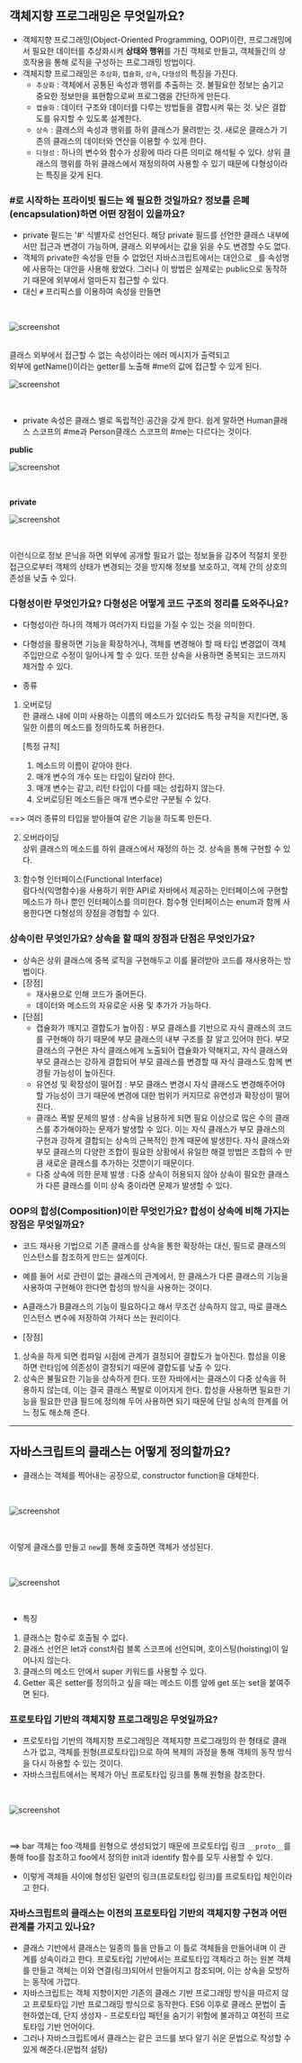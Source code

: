 ## 객체지향 프로그래밍은 무엇일까요?
* 객체지향 프로그래밍(Object-Oriented Programming, OOP)이란, 프로그래밍에서 필요한 데이터를 추상화시켜 **상태와 행위**를 가진 객체로 만들고, 객체들간의 상호작용을 통해 로직을 구성하는 프로그래밍 방법이다.
* 객체지향 프로그래밍은 `추상화`, `캡슐화`, `상속`, `다형성`의 특징을 가진다.
    * `추상화` : 객체에서 공통된 속성과 행위를 추출하는 것. 불필요한 정보는 숨기고 중요한 정보만을 표현함으로써 프로그램을 간단하게 만든다.
    * `캡슐화` : 데이터 구조와 데이터를 다루는 방법들을 결합시켜 묶는 것. 낮은 결합도를 유지할 수 있도록 설계한다.
    * `상속` : 클래스의 속성과 행위를 하위 클래스가 물려받는 것. 새로운 클래스가 기존의 클래스의 데이터와 연산을 이용할 수 있게 한다.
    * `다형성` : 하나의 변수와 함수가 상황에 따라 다른 의미로 해석될 수 있다. 상위 클래스의 행위를 하위 클래스에서 재정의하여 사용할 수 있기 때문에 다형성이라는 특징을 갖게 된다.
    
### #로 시작하는 프라이빗 필드는 왜 필요한 것일까요? 정보를 은폐(encapsulation)하면 어떤 장점이 있을까요?
* private 필드는 '#' 식별자로 선언된다. 해당 private 필드를 선언한 클래스 내부에서만 접근과 변경이 가능하며, 클래스 외부에서는 값을 읽을 수도 변경할 수도 없다.
* 객체의 private한 속성을 만들 수 없었던 자바스크립트에서는 대안으로 `_`를 속성명에 사용하는 대안을 사용해 왔었다. 그러나 이 방법은 실제로는 public으로 동작하기 때문에 외부에서 얼마든지 접근할 수 있다.
* 대신 `#` 프리픽스를 이용하여 속성을 만들면
<br>

![screenshot](images/script1.png)

<br>
클래스 외부에서 접근할 수 없는 속성이라는 에러 메시지가 출력되고  
<br>
외부에 getName()이라는 getter를 노출해 #me의 값에 접근할 수 있게 된다.

<br>

![screenshot](images/script2.png)

<br>

* private 속성은 클래스 별로 독립적인 공간을 갖게 한다. 쉽게 말하면 Human클래스 스코프의 #me과 Person클래스 스코프의 #me는 다르다는 것이다.  
 
**public**
<br>

![screenshot](images/script3.png)

<br>

**private**
<br>

![screenshot](images/script4.png)

<br>

이런식으로 정보 은닉을 하면 외부에 공개할 필요가 없는 정보들을 감추어 적절치 못한 접근으로부터 객체의 상태가 변경되는 것을 방지해 정보를 보호하고, 객체 간의 상호의존성을 낮출 수 있다.

### 다형성이란 무엇인가요? 다형성은 어떻게 코드 구조의 정리를 도와주나요?
* 다형성이란 하나의 객체가 여러가지 타입을 가질 수 있는 것을 의미한다.
* 다형성을 활용하면 기능을 확장하거나, 객체를 변경해야 할 때 타입 변경없이 객체 주입만으로 수정이 일어나게 할 수 있다. 또한 상속을 사용하면 중복되는 코드까지 제거할 수 있다.

* 종류
1. 오버로딩  
한 클래스 내에 이미 사용하는 이름의 메소드가 있더라도 특정 규칙을 지킨다면, 동일한 이름의 메소드를 정의하도록 허용한다.   
    
    [특정 규칙] 
    1. 메소드의 이름이 같아야 한다.  
    2. 매개 변수의 개수 또는 타입이 달라야 한다.  
    3. 매개 변수는 같고, 리턴 타입이 다를 때는 성립하지 않는다.  
    4. 오버로딩된 메소드들은 매개 변수로만 구분될 수 있다.  

==> 여러 종류의 타입을 받아들여 같은 기능을 하도록 만든다.

2. 오버라이딩  
상위 클래스의 메소드를 하위 클래스에서 재정의 하는 것. 상속을 통해 구현할 수 있다. 

3. 함수형 인터페이스(Functional Interface)  
람다식(익명함수)을 사용하기 위한 API로 자바에서 제공하는 인터페이스에 구현할 메소드가 하나 뿐인 인터페이스를 의미한다. 함수형 인터페이스는 enum과 함께 사용한다면 다형성의 장점을 경험할 수 있다.


### 상속이란 무엇인가요? 상속을 할 때의 장점과 단점은 무엇인가요?
* 상속은 상위 클래스에 중복 로직을 구현해두고 이를 물려받아 코드를 재사용하는 방법이다.
* [장점]
    * 재사용으로 인해 코드가 줄어든다.
    * 데이터와 메소드의 자유로운 사용 및 추가가 가능하다.
* [단점]
    * 캡슐화가 깨지고 결합도가 높아짐 : 부모 클래스를 기반으로 자식 클래스의 코드를 구현해야 하기 때문에 부모 클래스의 내부 구조를 잘 알고 있어야 한다. 부모 클래스의 구현은 자식 클래스에게 노출되어 캡슐화가 약해지고, 자식 클래스와 부모 클래스는 강하게 결합되어 부모 클래스를 변경할 때 자식 클래스도 함께 변경될 가능성이 높아진다.
    * 유연성 및 확장성이 떨어짐 : 부모 클래스 변경시 자식 클래스도 변경해주어야 할 가능성이 크기 때문에 변경에 대한 범위가 커지므로 유연성과 확장성이 떨어진다.
    * 클래스 폭발 문제의 발생 : 상속을 남용하게 되면 필요 이상으로 많은 수의 클래스를 추가해야하는 문제가 발생할 수 있다. 이는 자식 클래스가 부모 클래스의 구현과 강하게 결합되는 상속의 근복적인 한계 때문에 발생한다. 자식 클래스와 부모 클래스의 다양한 조합이 필요한 상황에서 유일한 해결 방법은 조합의 수 만큼 새로운 클래스를 추가하는 것뿐이기 때문이다. 
    * 다중 상속에 의한 문제 발생 : 다중 상속이 허용되지 않아 상속이 필요한 클래스가 다른 클래스를 이미 상속 중이라면 문제가 발생할 수 있다.

### OOP의 합성(Composition)이란 무엇인가요? 합성이 상속에 비해 가지는 장점은 무엇일까요?
* 코드 재사용 기법으로 기존 클래스를 상속을 통한 확장하는 대신, 필드로 클래스의 인스턴스를 참조하게 만드는 설계이다.
* 예를 들어 서로 관련이 없는 클래스의 관계에서, 한 클래스가 다른 클래스의 기능을 사용하여 구현해야 한다면 합성의 방식을 사용하는 것이다.
* A클래스가 B클래스의 기능이 필요하다고 해서 무조건 상속하지 않고, 따로 클래스 인스턴스 변수에 저장하여 가져다 쓰는 원리이다.

* [장점]
1. 상속을 하게 되면 컴파일 시점에 관계가 결정되어 결합도가 높아진다. 합성을 이용하면 런타임에 의존성이 결정되기 때문에 결합도를 낮출 수 있다.
2. 상속은 불필요한 기능을 상속하게 한다. 또한 자바에서는 클래스이 다중 상속을 허용하지 않는데, 이는 결국 클래스 폭발로 이어지게 한다. 합성을 사용하면 필요한 기능을 필요한 만큼 필드에 정의해 두어 사용하면 되기 때문에 단일 상속의 한계를 어느 정도 해소해 준다.
    
***

## 자바스크립트의 클래스는 어떻게 정의할까요?
* 클래스는 객체를 찍어내는 공장으로, constructor function을 대체한다.
<br>

![screenshot](images/script5.png)

<br>

이렇게 클래스를 만들고 `new`를 통해 호출하면 객체가 생성된다.

<br>

![screenshot](images/script6.png)

<br>

* 특징
1. 클래스는 함수로 호출될 수 없다.
2. 클래스 선언은 let과 const처럼 블록 스코프에 선언되며, 호이스팅(hoisting)이 일어나지 않는다.
3. 클래스의 메소드 안에서 super 키워드를 사용할 수 있다.
5. Getter 혹은 setter를 정의하고 싶을 때는 메소드 이름 앞에 get 또는 set을 붙여주면 된다.

### 프로토타입 기반의 객체지향 프로그래밍은 무엇일까요?
* 프로토타입 기반의 객체지향 프로그래밍은 객체지향 프로그래밍의 한 형태로 클래스가 없고, 객체를 원형(프로토타입)으로 하여 복제의 과정을 통해 객체의 동작 방식을 다시 하용할 수 있는 것이다.
* 자바스크립트에서는 복제가 아닌 프로토타입 링크를 통해 원형을 참조한다.

<br>

![screenshot](images/script7.png)

<br>

==> bar 객체는 foo 객체를 원형으로 생성되었기 때문에 프로토타입 링크 `__proto__`를 통해 foo를 참조하고 foo에서 정의한 init과 identify 함수를 모두 사용할 수 있다.

* 이렇게 객체들 사이에 형성된 일련의 링크(프로토타입 링크)를 프로토타입 체인이라고 한다.

### 자바스크립트의 클래스는 이전의 프로토타입 기반의 객체지향 구현과 어떤 관계를 가지고 있나요?
* 클래스 기반에서 클래스는 일종의 틀을 만들고 이 틀로 객체들을 만들어내며 이 관계를 상속이라고 한다. 프로토타입 기반에서는 프로토타입 객체라고 하는 원본 객체를 만들고 객체는 이와 연결(링크)되어서 만들어지고 참조되며, 이는 상속을 모방하는 동작에 가깝다.
* 자바스크립트는 객체 지향이지만 기존의 클래스 기반 프로그래밍 방식을 따르지 않고 프로토타입 기반 프로그래밍 방식으로 동작한다. ES6 이후로 클래스 문법이 출현하였는데, 단지 생성자 - 프로토타입 패턴을 숨기기 위함에 불과하고 여전히 프로토타입 기반 언어이다.
* 그러나 자바스크립트에서 클래스는 같은 코드를 보다 알기 쉬운 문법으로 작성할 수 있게 해준다.(문법적 설탕) 
